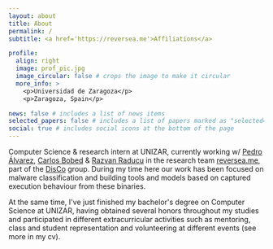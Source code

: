 ```yaml
---
layout: about
title: About
permalink: /
subtitle: <a href='https://reversea.me'>Affiliations</a>

profile:
  align: right
  image: prof_pic.jpg
  image_circular: false # crops the image to make it circular
  more_info: >
    <p>Universidad de Zaragoza</p>
    <p>Zaragoza, Spain</p>

news: false # includes a list of news items
selected_papers: false # includes a list of papers marked as "selected={true}"
social: true # includes social icons at the bottom of the page
---
```


Computer Science & research intern at UNIZAR, currently working w/ [Pedro Álvarez](https://janovas.unizar.es/sideral/CV/pedro-javier-alvarez-perezaradros), [Carlos Bobed](https://webdiis.unizar.es/people/cbobed/) & [Razvan Raducu](https://razvioverflow.github.io/) in the research team [reversea.me](https://reversea.me/), part of the [DisCo](https://webdiis.unizar.es/DISCO/) group. During my time here our work has been focused on malware classification and building tools and models based on captured execution behaviour from these binaries.

At the same time, I've just finished my bachelor's degree on Computer Science at UNIZAR, having obtained several honors throughout my studies and participated in different extracurricular activities such as mentoring, class and student representation and volunteering at different events (see more in my cv).
